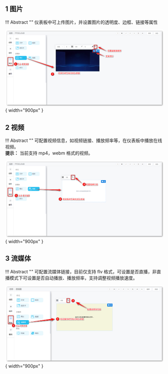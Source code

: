 ## 1 图片

!!! Abstract ""
	仪表板中可上传图片，并设置图片的透明度、边框、链接等属性

![仪表盘编辑_其他组件](../../img/dashboard_generation/图片.png){ width="900px" }

## 2 视频

!!! Abstract ""
	可配置视频信息，如视频链接、播放频率等，在仪表板中播放在线视频。  
	**提示：** 当前支持 mp4，webm 格式的视频。

![仪表盘编辑_其他组件](../../img/dashboard_generation/视频.png){ width="900px" }

## 3 流媒体

!!! Abstract ""
	可配置流媒体链接，目前仅支持 flv 格式，可设置是否直播，非直播模式下可设置是否自动播放、播放频率，支持调整视频播放速度。

![流媒体](../../img/dashboard_generation/流媒体.png){ width="900px" }